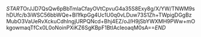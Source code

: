 $START$OrJJD7QsQw6pBbTmlaCfayOVtCpvuG4a35S8Exy8g/X/YW/TNWM9shDUfc/b3iWSC56bbWQe+Bl1fkpGg4Uc1U0q0vLDuw73S1Zh+TWpigDGgBzMubO3VaUeRvXckuCdhIngjURPQNcd+Bhj4EZ/oJ/H9jSbYWXMH9PWw+mOkgowmaqTfCx0L0oNoinPXiKZ6SgKBpF1BtIAcIeoaqM0sA==$END$